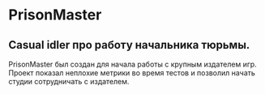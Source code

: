 # PrisonMaster
## Casual idler про работу начальника тюрьмы.
PrisonMaster был создан для начала работы с крупным издателем игр. 
Проект показал неплохие метрики во время тестов и позволил начать студии сотрудничать с издателем.

